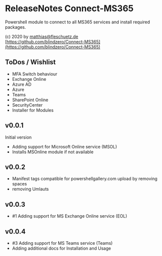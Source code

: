 # ReleaseNotes Connect-MS365

Powershell module to connect to all MS365 services and install required packages.

(c) 2020 by matthias@fleschuetz.de
[https://github.com/blindzero/Connect-MS365](https://github.com/blindzero/Connect-MS365)

## ToDos / Wishlist

- MFA Switch behaviour
- Exchange Online
- Azure AD
- Azure
- Teams
- SharePoint Online
- SecurityCenter
- Installer for Modules

## v0.0.1

Initial version

- Adding support for Microsoft Online service (MSOL)
- Installs MSOnline module if not available

## v0.0.2

- Manifest tags compatible for powershellgallery.com upload by removing spaces
- removing Umlauts

## v0.0.3

- #1 Adding support for MS Exchange Online service (EOL)

## v0.0.4

- #3 Adding support for MS Teams service (Teams)
- Adding additional docs for Installation and Usage